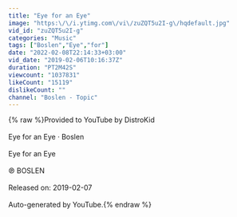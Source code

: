 ```yaml
---
title: "Eye for an Eye"
image: "https:\/\/i.ytimg.com\/vi\/zuZQT5u2I-g\/hqdefault.jpg"
vid_id: "zuZQT5u2I-g"
categories: "Music"
tags: ["Boslen","Eye","for"]
date: "2022-02-08T22:14:33+03:00"
vid_date: "2019-02-06T10:16:37Z"
duration: "PT2M42S"
viewcount: "1037831"
likeCount: "15119"
dislikeCount: ""
channel: "Boslen - Topic"
---
```

{% raw %}Provided to YouTube by DistroKid<br /><br />Eye for an Eye · Boslen<br /><br />Eye for an Eye<br /><br />℗ BOSLEN<br /><br />Released on: 2019-02-07<br /><br />Auto-generated by YouTube.{% endraw %}

